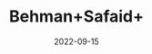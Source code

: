 ---
title: 'Behman+Safaid+'
date: '2022-09-15' 
metatag: '' 
inventory: '0' 
draft: false 
# meta description 
shortDescripton: ''
description: 'Herb'
longdescription: ''
featured: True
# product Price
price: '60.0'
# Product Short Description
shortDescription: ''
productID: 'DB77B5E2-0F29-ED11-9968-005056B3A416'
type: 'products'
category: 'Herb' 
thumnailproduct: 'https://aminsaddiquidawakhana.eralive.net/images/products/DB77B5E2-0F29-ED11-9968-005056B3A4161.png' 
images:
  - image: 'images/products/DB77B5E2-0F29-ED11-9968-005056B3A4161.png'  
Variants:
---